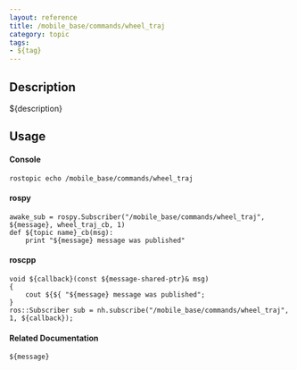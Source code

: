 ```yaml
---
layout: reference
title: /mobile_base/commands/wheel_traj
category: topic
tags: 
- ${tag}
---
```


## Description
${description}

## Usage
#### Console
```
rostopic echo /mobile_base/commands/wheel_traj
```

#### rospy
```
awake_sub = rospy.Subscriber("/mobile_base/commands/wheel_traj", ${message}, wheel_traj_cb, 1)
def ${topic name}_cb(msg):
    print "${message} message was published"
```

#### roscpp
```
void ${callback}(const ${message-shared-ptr}& msg)
{
    cout ${${ "${message} message was published";
}
ros::Subscriber sub = nh.subscribe("/mobile_base/commands/wheel_traj", 1, ${callback});
```

#### Related Documentation
``${message}``  